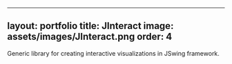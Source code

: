 ---
 layout: portfolio
 title: JInteract
 image: assets/images/JInteract.png
 order: 4
 ---
 
 Generic library for creating interactive visualizations in JSwing framework.
